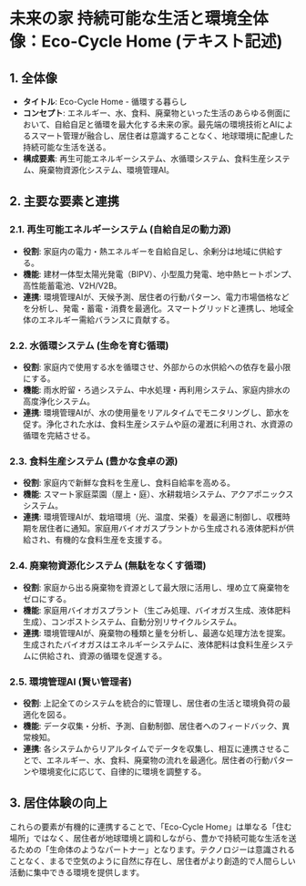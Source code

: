 # 未来の家 持続可能な生活と環境全体像：Eco-Cycle Home (テキスト記述)

## 1. 全体像
- **タイトル**: Eco-Cycle Home - 循環する暮らし
- **コンセプト**: エネルギー、水、食料、廃棄物といった生活のあらゆる側面において、自給自足と循環を最大化する未来の家。最先端の環境技術とAIによるスマート管理が融合し、居住者は意識することなく、地球環境に配慮した持続可能な生活を送る。
- **構成要素**: 再生可能エネルギーシステム、水循環システム、食料生産システム、廃棄物資源化システム、環境管理AI。

## 2. 主要な要素と連携

### 2.1. 再生可能エネルギーシステム (自給自足の動力源)
- **役割**: 家庭内の電力・熱エネルギーを自給自足し、余剰分は地域に供給する。
- **機能**: 建材一体型太陽光発電（BIPV）、小型風力発電、地中熱ヒートポンプ、高性能蓄電池、V2H/V2B。
- **連携**: 環境管理AIが、天候予測、居住者の行動パターン、電力市場価格などを分析し、発電・蓄電・消費を最適化。スマートグリッドと連携し、地域全体のエネルギー需給バランスに貢献する。

### 2.2. 水循環システム (生命を育む循環)
- **役割**: 家庭内で使用する水を循環させ、外部からの水供給への依存を最小限にする。
- **機能**: 雨水貯留・ろ過システム、中水処理・再利用システム、家庭内排水の高度浄化システム。
- **連携**: 環境管理AIが、水の使用量をリアルタイムでモニタリングし、節水を促す。浄化された水は、食料生産システムや庭の灌漑に利用され、水資源の循環を完結させる。

### 2.3. 食料生産システム (豊かな食卓の源)
- **役割**: 家庭内で新鮮な食料を生産し、食料自給率を高める。
- **機能**: スマート家庭菜園（屋上・庭）、水耕栽培システム、アクアポニックスシステム。
- **連携**: 環境管理AIが、栽培環境（光、温度、栄養）を最適に制御し、収穫時期を居住者に通知。家庭用バイオガスプラントから生成される液体肥料が供給され、有機的な食料生産を支援する。

### 2.4. 廃棄物資源化システム (無駄をなくす循環)
- **役割**: 家庭から出る廃棄物を資源として最大限に活用し、埋め立て廃棄物をゼロにする。
- **機能**: 家庭用バイオガスプラント（生ごみ処理、バイオガス生成、液体肥料生成）、コンポストシステム、自動分別リサイクルシステム。
- **連携**: 環境管理AIが、廃棄物の種類と量を分析し、最適な処理方法を提案。生成されたバイオガスはエネルギーシステムに、液体肥料は食料生産システムに供給され、資源の循環を促進する。

### 2.5. 環境管理AI (賢い管理者)
- **役割**: 上記全てのシステムを統合的に管理し、居住者の生活と環境負荷の最適化を図る。
- **機能**: データ収集・分析、予測、自動制御、居住者へのフィードバック、異常検知。
- **連携**: 各システムからリアルタイムでデータを収集し、相互に連携させることで、エネルギー、水、食料、廃棄物の流れを最適化。居住者の行動パターンや環境変化に応じて、自律的に環境を調整する。

## 3. 居住体験の向上

これらの要素が有機的に連携することで、「Eco-Cycle Home」は単なる「住む場所」ではなく、居住者が地球環境と調和しながら、豊かで持続可能な生活を送るための「生命体のようなパートナー」となります。テクノロジーは意識されることなく、まるで空気のように自然に存在し、居住者がより創造的で人間らしい活動に集中できる環境を提供します。